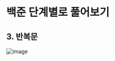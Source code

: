 # 백준 단계별로 풀어보기
## 3. 반복문

![image](https://github.com/user-attachments/assets/e71b73db-fb71-42ba-9704-51c11f5c57a1)
